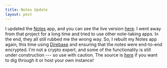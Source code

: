 ```yaml
---
title: Notes Update
layout: post
---
```


I updated the [Notes](/blog/2018/01/18/Notes) app, and you can see the live version [here](/notes). I went away from that project for a long time and tried to use other note-taking apps. In the end, they all still rubbed me the wrong way. So, I rebuilt my Notes app again, this time using [Direbase](/blog/2018/10/03/Direbase) and ensuring that the notes were end-to-end encrypted. I'm not a crypto expert, and some of the functionality is still under construction --- so use with caution. The source is [here](https://gitlab.com/jrc03c/notes) if you want to dig through it or host your own instance!